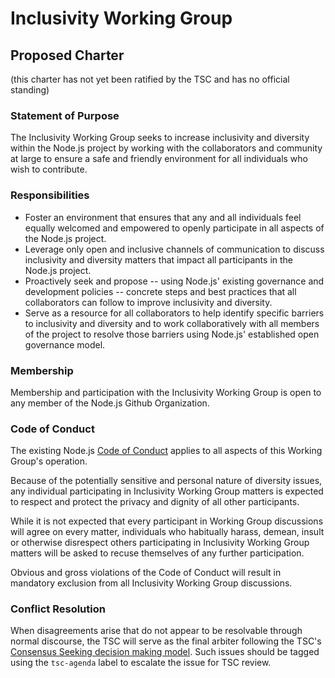 # Inclusivity Working Group

## Proposed Charter

(this charter has not yet been ratified by the TSC and has no official standing)

### Statement of Purpose

The Inclusivity Working Group seeks to increase inclusivity and diversity within the Node.js project by working with the collaborators and community at large to ensure a safe and friendly environment for all individuals who wish to contribute.

### Responsibilities

* Foster an environment that ensures that any and all individuals feel equally welcomed and empowered to openly participate in all aspects of the Node.js project.
* Leverage only open and inclusive channels of communication to discuss inclusivity and diversity matters that impact all participants in the Node.js project.
* Proactively seek and propose -- using Node.js' existing governance and development policies -- concrete steps and best practices that all collaborators can follow to improve inclusivity and diversity.
* Serve as a resource for all collaborators to help identify specific barriers to inclusivity and diversity and to work collaboratively with all members of the project to resolve those barriers using Node.js' established open governance model.

### Membership

Membership and participation with the Inclusivity Working Group is open to any member of the Node.js Github Organization. 

### Code of Conduct

The existing Node.js [Code of Conduct](https://github.com/nodejs/node/blob/master/CODE_OF_CONDUCT.md) applies to all aspects of this Working Group's operation.

Because of the potentially sensitive and personal nature of diversity issues, any individual participating in Inclusivity Working Group matters is expected to respect and protect the privacy and dignity of all other participants.

While it is not expected that every participant in Working Group discussions will agree on every matter, individuals who habitually harass, demean, insult or otherwise disrespect others participating in Inclusivity Working Group matters will be asked to recuse themselves of any further participation. 

Obvious and gross violations of the Code of Conduct will result in mandatory exclusion from all Inclusivity Working Group discussions.

### Conflict Resolution

When disagreements arise that do not appear to be resolvable through normal discourse, the TSC will serve as the final arbiter following the TSC's [Consensus Seeking decision making model](https://github.com/joyent/nodejs-advisory-board/blob/master/governance-proposal/TSC-Charter-Draft.md#section-8-voting). Such issues should be tagged using the `tsc-agenda` label to escalate the issue for TSC review.
